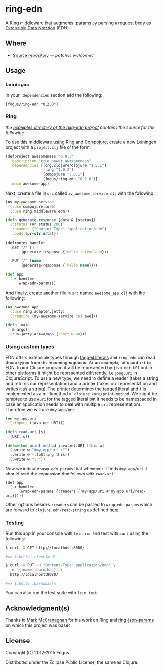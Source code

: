 # ring-edn

A [Ring](https://github.com/mmcgrana/ring) middleware that augments :params by parsing a request body as [Extensible Data Notation](https://github.com/edn-format/edn) (EDN).

## Where

  * [Source repository](https://github.com/fogus/ring-edn) *-- patches welcomed*

## Usage

### Leiningen

In your `:dependencies` section add the following:

    [fogus/ring-edn "0.2.0"]

### Ring

*the [examples directory of the ring-edn project](http://github.com/fogus/ring-edn/tree/master/examples/awe) contains the source for the following*

To use this middleware using Ring and [Compojure](https://github.com/weavejester/compojure), create a new Leiningen project with a `project.clj` file of the form:

```clojure
(defproject awesomeness "0.0.1"
  :description "true power awesomeness"
  :dependencies [[org.clojure/clojure "1.5.1"]
                 [ring "1.0.2"]
                 [compojure "1.0.1"]
                 [fogus/ring-edn "0.2.0"]]
  :main awesome-app)
```

Next, create a file in `src` called `my_awesome_service.clj` with the following:

```clojure
(ns my-awesome-service
  (:use compojure.core)
  (:use ring.middleware.edn))

(defn generate-response [data & [status]]
  {:status (or status 200)
   :headers {"Content-Type" "application/edn"}
   :body (pr-str data)})
  
(defroutes handler
  (GET "/" []
       (generate-response {:hello :cleveland}))

  (PUT "/" [name]
       (generate-response {:hello name})))

(def app
  (-> handler
      wrap-edn-params))
```

And finally, create another file in `src` named `awesome_app.clj` with the following:

```clojure
(ns awesome-app
  (:use ring.adapter.jetty)
  (:require [my-awesome-service :as awe]))

(defn -main
  [& args]
  (run-jetty #'awe/app {:port 8080}))
```

### Using custom types

EDN offers extensible types through
[tagged literals](https://github.com/edn-format/edn#tagged-elements)
and `ring-edn` can read those types from the incoming requests.
As an example, let's add `uri` to EDN. In our Clojure program
it will be represented by `java.net.URI` but in other platforms it
might be represented differently, i.e `goog.Uri` in ClojureScript. To
use a new type, we need to define a reader (takes a string and returns
our representation) and a printer (takes our representation and writes
it as a string). The printer determines the tagged literal and it is
implemented as a multimethod of `clojure.core/print-method`. We might
be tempted to use `#uri` for the tagged literal but it needs to be
namespaced in case an application needs to deal with multiple `uri`
representations. Therefore we will use `#my-app/uri`:

```clj
(ns my-app.uri
  (:import (java.net URI)))

(defn read-uri [s]
  (URI. s))

(defmethod print-method java.net.URI [this w]
  (.write w "#my-app/uri \"")
  (.write w (.toString this))
  (.write w "\""))
```

Now we indicate `wrap-edn-params` that whenever it finds `#my-app/uri`
it should read the expression that follows with `read-uri`:

```
(def app
  (-> handler
      (wrap-edn-params {:readers {'my-app/uri #'my-app.uri/read-uri}})))
```

Other options besides `:readers` can be passed to `wrap-edn-params`
which are forward to `clojure.edn/read-string` as defined
[here](https://clojure.github.io/clojure/clojure.edn-api.html).


### Testing

Run this app in your console with `lein run` and test with `curl` using the following:

```sh
$ curl -X GET http://localhost:8080/

#=> {:hello :cleveland}

$ curl -X PUT -H "Content-Type: application/edn" \ 
  -d '{:name :barnabas}' \
  http://localhost:8080/ 

#=> {:hello :barnabas}%
```

You can also run the test suite with `lein test`.

## Acknowledgment(s)

Thanks to [Mark McGranaghan](http://markmcgranaghan.com/) for his work on Ring and [ring-json-params](https://github.com/mmcgrana/ring-json-params) on which this project was based.

## License

Copyright (C) 2012-2015 Fogus

Distributed under the Eclipse Public License, the same as Clojure.
